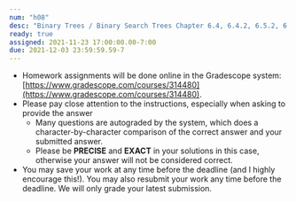 ```yaml
---
num: "h08"
desc: "Binary Trees / Binary Search Trees Chapter 6.4, 6.4.2, 6.5.2, 6.7 - 6.7.3"
ready: true
assigned: 2021-11-23 17:00:00.00-7:00
due: 2021-12-03 23:59:59.59-7
---
```


* Homework assignments will be done online in the Gradescope system: [https://www.gradescope.com/courses/314480](https://www.gradescope.com/courses/314480).
* Please pay close attention to the instructions, especially when asking to provide the answer
	* Many questions are autograded by the system, which does a character-by-character comparison of the correct answer and your submitted answer.
	* Please be **PRECISE** and **EXACT** in your solutions in this case, otherwise your answer will not be considered correct.
* You may save your work at any time before the deadline (and I highly encourage this!). You may also resubmit your work any time before the deadline. We will only grade your latest submission.
